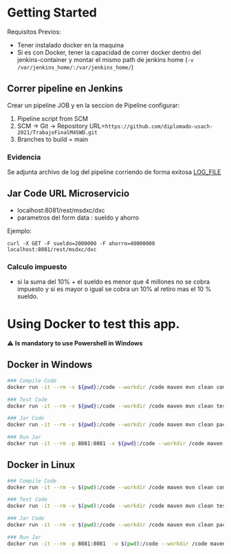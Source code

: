 # Getting Started
Requisitos Previos:
- Tener instalado docker en la maquina
- Si es con Docker, tener la capacidad de correr docker dentro del jenkins-container y montar el mismo path de jenkins home (`-v /var/jenkins_home/:/var/jenkins_home/`)  

## Correr pipeline en Jenkins
Crear un pipeline JOB y en la seccion de Pipeline configurar:
1. Pipeline script from SCM
2. SCM -> Git -> Repository URL=`https://github.com/diplomado-usach-2021/TrabajoFinalM4SWD.git`
3. Branches to build = main

### Evidencia
Se adjunta archivo de log del pipeline corriendo de forma exitosa [LOG_FILE](Pipeline-Success.log)
## Jar Code URL Microservicio
*  localhost:8081/rest/msdxc/dxc
*  parametros del form data : sueldo y ahorro 

Ejemplo:  
```
curl -X GET -F sueldo=2000000 -F ahorro=40000000 localhost:8081/rest/msdxc/dxc
```
### Calculo impuesto
* si la suma del 10% + el sueldo es menor que 4 millones no se cobra impuesto y si es mayor o igual se cobra un 10% al retiro mas el 10 % sueldo.

# Using Docker to test this app.
⚠️ **Is mandatory to use Powershell in Windows**
## Docker in Windows
```bash
### Compile Code
docker run -it --rm -v ${pwd}:/code --workdir /code maven mvn clean compile

### Test Code
docker run -it --rm -v ${pwd}:/code --workdir /code maven mvn clean test

### Jar Code
docker run -it --rm -v ${pwd}:/code --workdir /code maven mvn clean package

### Run Jar
docker run -it --rm -p 8081:8081 -v ${pwd}:/code --workdir /code maven mvn spring-boot:run
```
## Docker in Linux
```bash
### Compile Code
docker run -it --rm -v $(pwd):/code --workdir /code maven mvn clean compile

### Test Code
docker run -it --rm -v $(pwd):/code --workdir /code maven mvn clean test

### Jar Code
docker run -it --rm -v $(pwd):/code --workdir /code maven mvn clean package

### Run Jar
docker run -it --rm -p 8081:8081  -v $(pwd):/code --workdir /code maven mvn spring-boot:run
```